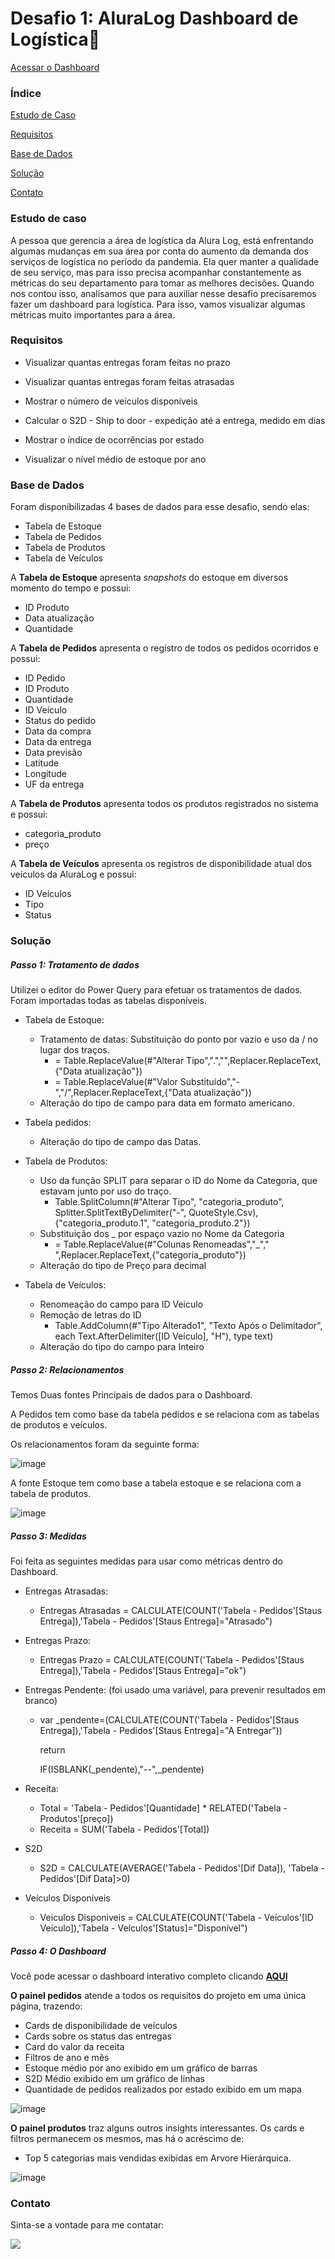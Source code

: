 # Desafio 1: AluraLog Dashboard de Logística:articulated_lorry:

[Acessar o Dashboard](https://app.powerbi.com/view?r=eyJrIjoiNGVmMWI0M2EtNjE2YS00NjJjLWIyNTEtNjlmMjMxMTZjZWI4IiwidCI6IjBmMWYzNWQzLTYzODgtNDdlYS04OWU4LWE2MWViM2NkNWZmZCJ9)



### Índice

[Estudo de Caso](#estudodecaso)

[Requisitos](#requisitos)

[Base de Dados](#basededados)

[Solução](#solução)

[Contato](#Contato)



### Estudo de caso

A pessoa que gerencia a área de logística da Alura Log, está enfrentando algumas mudanças em sua área por conta do aumento da demanda dos serviços de logística no período da pandemia. Ela quer manter a qualidade de seu serviço, mas para isso precisa acompanhar constantemente as métricas do seu departamento para tomar as melhores decisões. Quando nos contou isso, analisamos que para auxiliar nesse desafio precisaremos fazer um dashboard para logística. Para isso, vamos visualizar algumas métricas muito importantes para a área.



### Requisitos

* Visualizar quantas entregas foram feitas no prazo

* Visualizar quantas entregas foram feitas atrasadas

* Mostrar o número de veículos disponíveis

* Calcular o S2D - Ship to door - expedição até a entrega, medido em dias

* Mostrar o índice de ocorrências por estado

* Visualizar o nível médio de estoque por ano

  

### Base de Dados

Foram disponibilizadas 4 bases de dados para esse desafio, sendo elas:

- Tabela de Estoque
- Tabela de Pedidos
- Tabela de Produtos
- Tabela de Veículos

A **Tabela de Estoque** apresenta *snapshots* do estoque em diversos momento do tempo e possui:

- ID Produto
- Data atualização
- Quantidade

A **Tabela de Pedidos** apresenta o registro de todos os pedidos ocorridos e possui:

- ID Pedido
- ID Produto
- Quantidade
- ID Veículo
- Status do pedido
- Data da compra
- Data da entrega
- Data previsão
- Latitude
- Longitude
- UF da entrega

A **Tabela de Produtos** apresenta todos os produtos registrados no sistema e possui:

- categoria_produto
- preço

A **Tabela de Veículos** apresenta os registros de disponibilidade atual dos veículos da AluraLog e possui:

- ID Veículos
- Tipo
- Status



### Solução

##### Passo 1: Tratamento de dados

Utilizei o editor do Power Query para efetuar os tratamentos de dados. Foram importadas todas as tabelas disponíveis.

- Tabela de Estoque:

  - Tratamento de datas: Substituição do ponto por vazio e uso da / no lugar dos traços.
    - = Table.ReplaceValue(#"Alterar Tipo",".","",Replacer.ReplaceText,{"Data atualização"})
    - = Table.ReplaceValue(#"Valor Substituído","-","/",Replacer.ReplaceText,{"Data atualização"})
  - Alteração do tipo de campo para data em formato americano.

- Tabela pedidos:

  - Alteração do tipo de campo das Datas.

- Tabela de Produtos:

  - Uso da função SPLIT para separar o ID do Nome da Categoria, que estavam junto por uso do traço.
    - Table.SplitColumn(#"Alterar Tipo", "categoria_produto", Splitter.SplitTextByDelimiter("-", QuoteStyle.Csv), {"categoria_produto.1", "categoria_produto.2"})
  - Substituição dos _ por espaço vazio no Nome da Categoria
    - = Table.ReplaceValue(#"Colunas Renomeadas","_"," ",Replacer.ReplaceText,{"categoria_produto"})
  - Alteração do tipo de Preço para decimal

- Tabela de Veículos:

  - Renomeação do campo para ID Veiculo
  - Remoção de letras do ID
    - Table.AddColumn(#"Tipo Alterado1", "Texto Após o Delimitador", each Text.AfterDelimiter([ID Veículo], "H"), type text)
  - Alteração do tipo do campo para Inteiro

  

##### Passo 2: Relacionamentos

Temos Duas fontes Principais de dados para o Dashboard.

A Pedidos tem como base da tabela pedidos e se relaciona com as tabelas de produtos e veículos. 

Os relacionamentos foram da seguinte forma:

![image](https://user-images.githubusercontent.com/91086296/135206281-8099c99a-ba32-4e84-b2af-dcf630445f68.png)


A fonte Estoque tem como base a tabela estoque  e se relaciona com a tabela de produtos.

![image](https://user-images.githubusercontent.com/91086296/135206388-eb441ef6-b785-4979-8e4e-cf98fdbb2b42.png)


##### Passo 3: Medidas 

Foi feita as seguintes medidas para usar como métricas dentro do Dashboard.  

- Entregas Atrasadas:

  - Entregas Atrasadas = CALCULATE(COUNT('Tabela - Pedidos'[Staus Entrega]),'Tabela - Pedidos'[Staus Entrega]="Atrasado")

- Entregas Prazo:

  - Entregas Prazo = CALCULATE(COUNT('Tabela - Pedidos'[Staus Entrega]),'Tabela - Pedidos'[Staus Entrega]="ok")

- Entregas Pendente: (foi usado uma variável, para prevenir resultados em branco)

  - var _pendente=(CALCULATE(COUNT('Tabela - Pedidos'[Staus Entrega]),'Tabela - Pedidos'[Staus Entrega]="A Entregar"))

    return 

    IF(ISBLANK(_pendente),"--",_pendente)

- Receita:

  - Total = 'Tabela - Pedidos'[Quantidade] * RELATED('Tabela - Produtos'[preço])
  - Receita = SUM('Tabela - Pedidos'[Total])

- S2D

  - S2D = CALCULATE(AVERAGE('Tabela - Pedidos'[Dif Data]), 'Tabela - Pedidos'[Dif Data]>0)

- Veículos Disponíveis

  - Veiculos Disponiveis = CALCULATE(COUNT('Tabela - Veículos'[ID Veículo]),'Tabela - Veículos'[Status]="Disponível")  



##### Passo 4: O Dashboard

Você pode acessar o dashboard interativo completo clicando  **[AQUI](https://app.powerbi.com/view?r=eyJrIjoiNGVmMWI0M2EtNjE2YS00NjJjLWIyNTEtNjlmMjMxMTZjZWI4IiwidCI6IjBmMWYzNWQzLTYzODgtNDdlYS04OWU4LWE2MWViM2NkNWZmZCJ9)**

**O painel pedidos** atende a todos os requisitos do projeto em uma única página, trazendo:

- Cards de disponibilidade de veículos
- Cards sobre os status das entregas
- Card do valor da receita
- Filtros de ano e mês
- Estoque médio por ano exibido em um gráfico de barras
- S2D Médio exibido em um gráfico de linhas
- Quantidade de pedidos realizados por estado exibido em um mapa

![image](https://user-images.githubusercontent.com/91086296/135206469-adf33a21-1714-49e1-89f4-cf684a3b4397.png)


**O painel produtos** traz alguns outros insights interessantes. Os cards e filtros permanecem os mesmos, mas há o acréscimo de:

- Top 5 categorias mais vendidas exibidas em Arvore Hierárquica.

![image](https://user-images.githubusercontent.com/91086296/135206497-ccd50c7d-815f-4a59-8f2a-9eac9cea4870.png)


### Contato

Sinta-se a vontade para me contatar:

[<img src="https://img.shields.io/badge/linkedin-%230077B5.svg?&style=for-the-badge&logo=linkedin&logoColor=white" />](https://www.linkedin.com/in/mateuslimas/)





